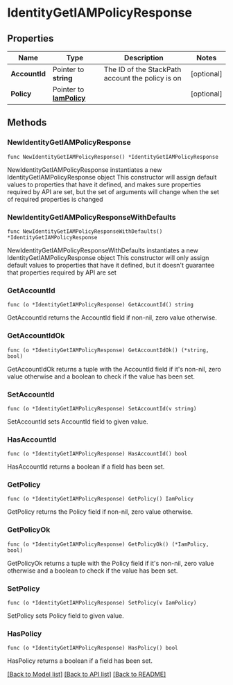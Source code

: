 # IdentityGetIAMPolicyResponse

## Properties

Name | Type | Description | Notes
------------ | ------------- | ------------- | -------------
**AccountId** | Pointer to **string** | The ID of the StackPath account the policy is on | [optional] 
**Policy** | Pointer to [**IamPolicy**](iamPolicy.md) |  | [optional] 

## Methods

### NewIdentityGetIAMPolicyResponse

`func NewIdentityGetIAMPolicyResponse() *IdentityGetIAMPolicyResponse`

NewIdentityGetIAMPolicyResponse instantiates a new IdentityGetIAMPolicyResponse object
This constructor will assign default values to properties that have it defined,
and makes sure properties required by API are set, but the set of arguments
will change when the set of required properties is changed

### NewIdentityGetIAMPolicyResponseWithDefaults

`func NewIdentityGetIAMPolicyResponseWithDefaults() *IdentityGetIAMPolicyResponse`

NewIdentityGetIAMPolicyResponseWithDefaults instantiates a new IdentityGetIAMPolicyResponse object
This constructor will only assign default values to properties that have it defined,
but it doesn't guarantee that properties required by API are set

### GetAccountId

`func (o *IdentityGetIAMPolicyResponse) GetAccountId() string`

GetAccountId returns the AccountId field if non-nil, zero value otherwise.

### GetAccountIdOk

`func (o *IdentityGetIAMPolicyResponse) GetAccountIdOk() (*string, bool)`

GetAccountIdOk returns a tuple with the AccountId field if it's non-nil, zero value otherwise
and a boolean to check if the value has been set.

### SetAccountId

`func (o *IdentityGetIAMPolicyResponse) SetAccountId(v string)`

SetAccountId sets AccountId field to given value.

### HasAccountId

`func (o *IdentityGetIAMPolicyResponse) HasAccountId() bool`

HasAccountId returns a boolean if a field has been set.

### GetPolicy

`func (o *IdentityGetIAMPolicyResponse) GetPolicy() IamPolicy`

GetPolicy returns the Policy field if non-nil, zero value otherwise.

### GetPolicyOk

`func (o *IdentityGetIAMPolicyResponse) GetPolicyOk() (*IamPolicy, bool)`

GetPolicyOk returns a tuple with the Policy field if it's non-nil, zero value otherwise
and a boolean to check if the value has been set.

### SetPolicy

`func (o *IdentityGetIAMPolicyResponse) SetPolicy(v IamPolicy)`

SetPolicy sets Policy field to given value.

### HasPolicy

`func (o *IdentityGetIAMPolicyResponse) HasPolicy() bool`

HasPolicy returns a boolean if a field has been set.


[[Back to Model list]](../README.md#documentation-for-models) [[Back to API list]](../README.md#documentation-for-api-endpoints) [[Back to README]](../README.md)


